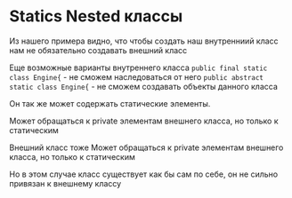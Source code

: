 # Statics Nested классы

Из нашего примера видно, что чтобы создать наш внутренниий класс нам не обязательно создавать внешний класс

Еще возможные варианты внутреннего класса
```public final static class Engine{``` - не сможем наследоваться от него
```public abstract static class Engine{``` - не сможем создавать объекты данного класса


Он так же может содержать статические элементы.

Может обращаться к private элементам внешнего класса, но только к статическим

Внешний класс тоже Может обращаться к private элементам внешнего класса, но только к статическим

Но в этом случае класс существует как бы сам по себе, он не сильно привязан к внешнему классу